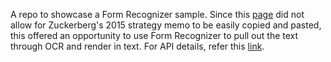 A repo to showcase a Form Recognizer sample. Since this [page](https://www.scribd.com/document/399594551/2015-06-22-MARK-S-VISION) did not allow for Zuckerberg's
2015 strategy memo to be easily copied and pasted, this offered an opportunity to use Form Recognizer to pull out
the text through OCR and render in text. For API details, refer this
[link](https://westus.dev.cognitive.microsoft.com/docs/services/form-recognizer-api-2022-08-31/operations/AnalyzeDocument).
